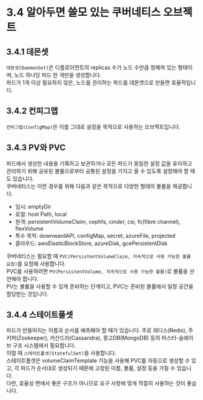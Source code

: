 # 3.4 알아두면 쓸모 있는 쿠버네티스 오브젝트

## 3.4.1 데몬셋

`데몬셋(DaemonSet)`은 디플로이먼트의 replicas 수가 노드 수만큼 정해져 있는 형태이며, 노드 하나당 파드 한 개만을 생성합니다.  
파드가 1개 이상 필요하지 않은, 노드를 관리하는 파드를 데몬셋으로 만들면 효율적입니다.

## 3.4.2 컨피그맵

`컨피그맵(ConfigMap)`은 이름 그대로 설정을 목적으로 사용하는 오브젝트입니다.

## 3.4.3 PV와 PVC

파드에서 생성한 내용을 기록하고 보관하거나 모든 파드가 동일한 설정 값을 유지하고 관리하기 위해 공유된 볼륨으로부터 공통된 설정을 가지고 올 수 있도록 설정해야 할 때도 있습니다.  
쿠버네티스는 이런 경우를 위해 다음과 같은 목적으로 다양한 형태의 볼륨을 제공합니다.

- 임시: emptyDir
- 로컬: host Path, local
- 원격: persistentVolumeClaim, cephfs, cinder, csi, fc(fibre channel), flexVolume
- 특수 목적: downwardAPI, configMap, secret, azureFile, projected
- 클라우드: awsElasticBlockStore, azureDisk, gcePersistentDisk

쿠버네티스는 필요할 때 `PVC(PersistentVolumeClaim, 지속적으로 사용 가능한 볼륨 요청)`를 요청해 사용합니다.  
PVC를 사용하려면 `PV(PersistentVolume, 지속적으로 사용 가능한 볼륨)`로 볼륨을 선언해야 합니다.  
PV는 볼륨을 사용할 수 있게 준비하는 단계이고, PVC는 준비된 볼륨에서 일정 공간을 할당받는 것입니다.

## 3.4.4 스테이트풀셋

파드가 만들어지는 이름과 순서를 예측해야 할 때가 있습니다.
주로 레디스(Redis), 주키퍼(Zookeeper), 카산드라(Cassandra), 몽고DB(MongoDB) 등의 마스터-슬레이브 구조 시스템에서 필요합니다.  
이럴 때 `스테이트풀셋(StatefulSet)`을 사용합니다.  
스테이트풀셋은 volumeClaimTemplate 기능을 사용해 PVC를 자동으로 생성할 수 있고, 각 파드가 순서대로 생성되기 때문에 고정된 이름, 볼륨, 설정 등을 가질 수 있습니다.  
다만, 효율성 면에서 좋은 구조가 아니므로 요구 사항에 맞게 적절히 사용하는 것이 좋습니다.